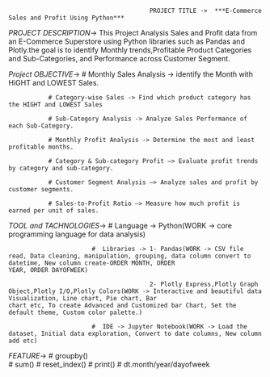                                            PROJECT TITLE ->  ***E-Commerce Sales and Profit Using Python***


*PROJECT DESCRIPTION*->  This Project Analysis Sales and Profit data from an E-Commerce Superstore using Python libraries such as Pandas and Plotly.the goal is to identify Monthly trends,Profitable Product Categories and Sub-Categories, and Performance across Customer Segment.  


*Project OBJECTIVE*->  # Monthly Sales Analysis -> identify the Month with HiGHT and LOWEST Sales.

               # Category-wise Sales -> Find which product category has the HIGHT and LOWEST Sales
               
               # Sub-Category Analysis -> Analyze Sales Performance of each Sub-Category.
               
               # Monthly Profit Analysis -> Determine the most and least profitable months.
               
               # Category & Sub-category Profit –> Evaluate profit trends by category and sub-category.
               
               # Customer Segment Analysis –> Analyze sales and profit by customer segments.
               
               # Sales-to-Profit Ratio –> Measure how much profit is earned per unit of sales.

               

 *TOOL and TACHNOLOGIES*-> #  Language -> Python(WORK -> core programming language for data analysis) 
 
                           #  Libraries -> 1- Pandas(WORK -> CSV file read, Data cleaning, manipulation, grouping, data column convert to datetime, New column create-ORDER MONTH, ORDER                                                            YEAR, ORDER DAYOFWEEK)
                           
                                           2- Plotly Express,Plotly Graph Object,Plotly I/O,Plotly Colors(WORK -> Interactive and beautiful data Visualization, Line chart, Pie chart, Bar                                                                        chart etc, To create Advanced and Customized bar Chart, Set the default theme, Custom color palette.)                                 
                                           
                           #  IDE -> Jupyter Notebook(WORK -> Load the dataset, Initial data exploration, Convert to date columns, New column add etc)
                           

  *FEATURE*->  # groupby()                        
               # sum()
               # reset_index()
               # print()
               # dt.month/year/dayofweek
